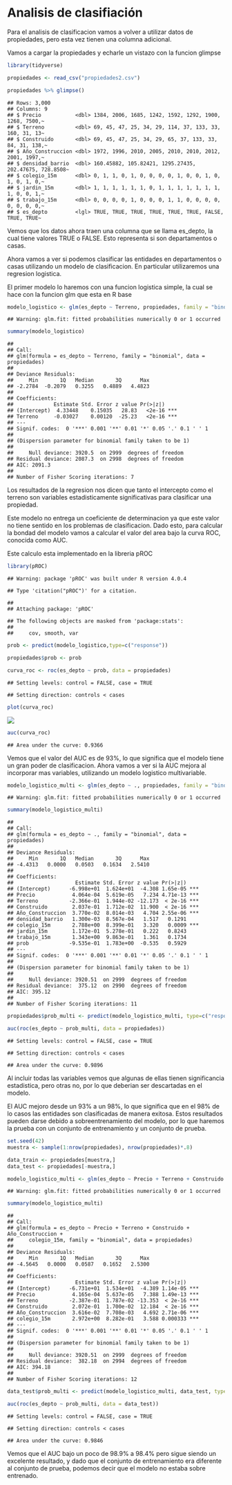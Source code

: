 Analisis de clasifiación
================

Para el analisis de clasificacion vamos a volver a utilizar datos de
propiedades, pero esta vez tienen una columna adicional.

Vamos a cargar la propiedades y echarle un vistazo con la funcion
glimpse

``` r
library(tidyverse)

propiedades <- read_csv("propiedades2.csv")

propiedades %>% glimpse()
```

    ## Rows: 3,000
    ## Columns: 9
    ## $ Precio           <dbl> 1384, 2006, 1685, 1242, 1592, 1292, 1900, 1268, 7500,~
    ## $ Terreno          <dbl> 69, 45, 47, 25, 34, 29, 114, 37, 133, 33, 160, 31, 13~
    ## $ Construido       <dbl> 69, 45, 47, 25, 34, 29, 65, 37, 133, 33, 84, 31, 138,~
    ## $ Año_Construccion <dbl> 1972, 1996, 2010, 2005, 2010, 2010, 2012, 2001, 1997,~
    ## $ densidad_barrio  <dbl> 160.45882, 105.82421, 1295.27435, 202.47675, 728.8508~
    ## $ colegio_15m      <dbl> 0, 1, 1, 0, 1, 0, 0, 0, 0, 1, 0, 0, 1, 0, 1, 0, 1, 0,~
    ## $ jardin_15m       <dbl> 1, 1, 1, 1, 1, 1, 0, 1, 1, 1, 1, 1, 1, 1, 1, 0, 0, 1,~
    ## $ trabajo_15m      <dbl> 0, 0, 0, 0, 1, 0, 0, 0, 1, 1, 0, 0, 0, 0, 0, 0, 0, 0,~
    ## $ es_depto         <lgl> TRUE, TRUE, TRUE, TRUE, TRUE, TRUE, FALSE, TRUE, TRUE~

Vemos que los datos ahora traen una columna que se llama es\_depto, la
cual tiene valores TRUE o FALSE. Esto representa si son departamentos o
casas.

Ahora vamos a ver si podemos clasificar las entidades en departamentos o
casas utilizando un modelo de clasificacion. En particular utilizaremos
una regresion logistica.

El primer modelo lo haremos con una funcion logistica simple, la cual se
hace con la funcion glm que esta en R base

``` r
modelo_logistico <- glm(es_depto ~ Terreno, propiedades, family = "binomial")
```

    ## Warning: glm.fit: fitted probabilities numerically 0 or 1 occurred

``` r
summary(modelo_logistico)
```

    ## 
    ## Call:
    ## glm(formula = es_depto ~ Terreno, family = "binomial", data = propiedades)
    ## 
    ## Deviance Residuals: 
    ##     Min       1Q   Median       3Q      Max  
    ## -2.2784  -0.2079   0.3255   0.4889   4.4823  
    ## 
    ## Coefficients:
    ##             Estimate Std. Error z value Pr(>|z|)    
    ## (Intercept)  4.33448    0.15035   28.83   <2e-16 ***
    ## Terreno     -0.03027    0.00120  -25.23   <2e-16 ***
    ## ---
    ## Signif. codes:  0 '***' 0.001 '**' 0.01 '*' 0.05 '.' 0.1 ' ' 1
    ## 
    ## (Dispersion parameter for binomial family taken to be 1)
    ## 
    ##     Null deviance: 3920.5  on 2999  degrees of freedom
    ## Residual deviance: 2087.3  on 2998  degrees of freedom
    ## AIC: 2091.3
    ## 
    ## Number of Fisher Scoring iterations: 7

Los resultados de la regresion nos dicen que tanto el intercepto como el
terreno son variables estadisticamente significativas para clasificar
una propiedad.

Este modelo no entrega un coeficiente de determinacion ya que este valor
no tiene sentido en los problemas de clasificacion. Dado esto, para
calcular la bondad del modelo vamos a calcular el valor del area bajo la
curva ROC, conocida como AUC.

Este calculo esta implementado en la libreria pROC

``` r
library(pROC)
```

    ## Warning: package 'pROC' was built under R version 4.0.4

    ## Type 'citation("pROC")' for a citation.

    ## 
    ## Attaching package: 'pROC'

    ## The following objects are masked from 'package:stats':
    ## 
    ##     cov, smooth, var

``` r
prob <- predict(modelo_logistico,type=c("response"))

propiedades$prob <- prob

curva_roc <- roc(es_depto ~ prob, data = propiedades)
```

    ## Setting levels: control = FALSE, case = TRUE

    ## Setting direction: controls < cases

``` r
plot(curva_roc)    
```

![](README_files/figure-gfm/unnamed-chunk-3-1.png)<!-- -->

``` r
auc(curva_roc)
```

    ## Area under the curve: 0.9366

Vemos que el valor del AUC es de 93%, lo que significa que el modelo
tiene un gran poder de clasificacion. Ahora vamos a ver si la AUC mejora
al incorporar mas variables, utilizando un modelo logistico
multivariable.

``` r
modelo_logistico_multi <- glm(es_depto ~ ., propiedades, family = "binomial")
```

    ## Warning: glm.fit: fitted probabilities numerically 0 or 1 occurred

``` r
summary(modelo_logistico_multi)
```

    ## 
    ## Call:
    ## glm(formula = es_depto ~ ., family = "binomial", data = propiedades)
    ## 
    ## Deviance Residuals: 
    ##     Min       1Q   Median       3Q      Max  
    ## -4.4313   0.0000   0.0503   0.1634   2.5410  
    ## 
    ## Coefficients:
    ##                    Estimate Std. Error z value Pr(>|z|)    
    ## (Intercept)      -6.998e+01  1.624e+01  -4.308 1.65e-05 ***
    ## Precio            4.064e-04  5.619e-05   7.234 4.71e-13 ***
    ## Terreno          -2.366e-01  1.944e-02 -12.173  < 2e-16 ***
    ## Construido        2.037e-01  1.712e-02  11.900  < 2e-16 ***
    ## Año_Construccion  3.770e-02  8.014e-03   4.704 2.55e-06 ***
    ## densidad_barrio   1.300e-03  8.567e-04   1.517   0.1291    
    ## colegio_15m       2.788e+00  8.399e-01   3.320   0.0009 ***
    ## jardin_15m        1.172e-01  5.278e-01   0.222   0.8243    
    ## trabajo_15m       1.343e+00  9.863e-01   1.361   0.1734    
    ## prob             -9.535e-01  1.783e+00  -0.535   0.5929    
    ## ---
    ## Signif. codes:  0 '***' 0.001 '**' 0.01 '*' 0.05 '.' 0.1 ' ' 1
    ## 
    ## (Dispersion parameter for binomial family taken to be 1)
    ## 
    ##     Null deviance: 3920.51  on 2999  degrees of freedom
    ## Residual deviance:  375.12  on 2990  degrees of freedom
    ## AIC: 395.12
    ## 
    ## Number of Fisher Scoring iterations: 11

``` r
propiedades$prob_multi <- predict(modelo_logistico_multi, type=c("response"))

auc(roc(es_depto ~ prob_multi, data = propiedades))
```

    ## Setting levels: control = FALSE, case = TRUE

    ## Setting direction: controls < cases

    ## Area under the curve: 0.9896

Al incluir todas las variables vemos que algunas de ellas tienen
significancia estadistica, pero otras no, por lo que deberian ser
descartadas en el modelo.

El AUC mejoro desde un 93% a un 98%, lo que significa que en el 98% de
lo casos las entidades son clasificadas de manera exitosa. Estos
resultados pueden darse debido a sobreentrenamiento del modelo, por lo
que haremos la prueba con un conjunto de entrenamiento y un conjunto de
prueba.

``` r
set.seed(42)
muestra <- sample(1:nrow(propiedades), nrow(propiedades)*.8)

data_train <- propiedades[muestra,]
data_test <- propiedades[-muestra,]

modelo_logistico_multi <- glm(es_depto ~ Precio + Terreno + Construido + Año_Construccion + colegio_15m, propiedades, family = "binomial")
```

    ## Warning: glm.fit: fitted probabilities numerically 0 or 1 occurred

``` r
summary(modelo_logistico_multi)
```

    ## 
    ## Call:
    ## glm(formula = es_depto ~ Precio + Terreno + Construido + Año_Construccion + 
    ##     colegio_15m, family = "binomial", data = propiedades)
    ## 
    ## Deviance Residuals: 
    ##     Min       1Q   Median       3Q      Max  
    ## -4.5645   0.0000   0.0587   0.1652   2.5300  
    ## 
    ## Coefficients:
    ##                    Estimate Std. Error z value Pr(>|z|)    
    ## (Intercept)      -6.731e+01  1.534e+01  -4.389 1.14e-05 ***
    ## Precio            4.165e-04  5.637e-05   7.388 1.49e-13 ***
    ## Terreno          -2.387e-01  1.787e-02 -13.353  < 2e-16 ***
    ## Construido        2.072e-01  1.700e-02  12.184  < 2e-16 ***
    ## Año_Construccion  3.616e-02  7.708e-03   4.692 2.71e-06 ***
    ## colegio_15m       2.972e+00  8.282e-01   3.588 0.000333 ***
    ## ---
    ## Signif. codes:  0 '***' 0.001 '**' 0.01 '*' 0.05 '.' 0.1 ' ' 1
    ## 
    ## (Dispersion parameter for binomial family taken to be 1)
    ## 
    ##     Null deviance: 3920.51  on 2999  degrees of freedom
    ## Residual deviance:  382.18  on 2994  degrees of freedom
    ## AIC: 394.18
    ## 
    ## Number of Fisher Scoring iterations: 12

``` r
data_test$prob_multi <- predict(modelo_logistico_multi, data_test, type=c("response"))

auc(roc(es_depto ~ prob_multi, data = data_test))
```

    ## Setting levels: control = FALSE, case = TRUE

    ## Setting direction: controls < cases

    ## Area under the curve: 0.9846

Vemos que el AUC bajo un poco de 98.9% a 98.4% pero sigue siendo un
excelente resultado, y dado que el conjunto de entrenamiento era
diferente al conjunto de prueba, podemos decir que el modelo no estaba
sobre entrenado.
